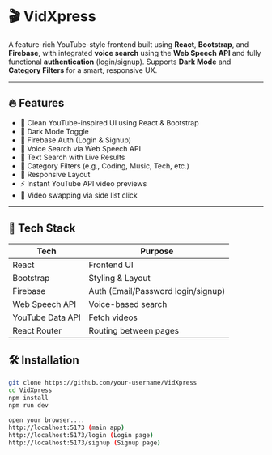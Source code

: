 # 🎬 VidXpress

A feature-rich YouTube-style frontend built using **React**, **Bootstrap**, and **Firebase**, with integrated **voice search** using the **Web Speech API** and fully functional **authentication** (login/signup). Supports **Dark Mode** and **Category Filters** for a smart, responsive UX.

---

## 🔥 Features

- 🎨 Clean YouTube-inspired UI using React & Bootstrap
- 🌙 Dark Mode Toggle
- 🔐 Firebase Auth (Login & Signup)
- 🎤 Voice Search via Web Speech API
- 🔎 Text Search with Live Results
- 🎯 Category Filters (e.g., Coding, Music, Tech, etc.)
- 📱 Responsive Layout
- ⚡ Instant YouTube API video previews
- 🔁 Video swapping via side list click

---

## 🧰 Tech Stack

| Tech             | Purpose                            |
|------------------|------------------------------------|
| React            | Frontend UI                        |
| Bootstrap        | Styling & Layout                   |
| Firebase         | Auth (Email/Password login/signup) |
| Web Speech API   | Voice-based search                 |
| YouTube Data API | Fetch videos                       |
| React Router     | Routing between pages              |


## 🛠️ Installation

```bash
git clone https://github.com/your-username/VidXpress
cd VidXpress
npm install
npm run dev

open your browser....
http://localhost:5173 (main app)
http://localhost:5173/login (Login page)
http://localhost:5173/signup (Signup page)
